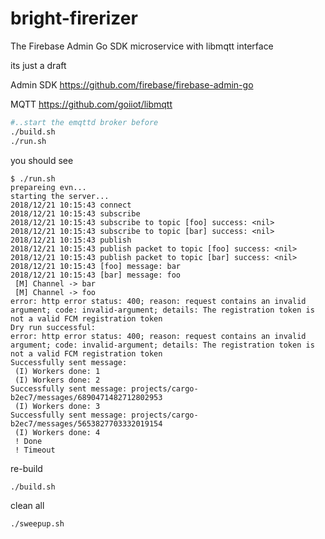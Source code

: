# bright-firerizer
The Firebase Admin Go SDK microservice with libmqtt interface

its just a draft

Admin SDK
https://github.com/firebase/firebase-admin-go

MQTT
https://github.com/goiiot/libmqtt

```bash
#..start the emqttd broker before
./build.sh
./run.sh
```
you should see 
```
$ ./run.sh 
prepareing evn...
starting the server...
2018/12/21 10:15:43 connect
2018/12/21 10:15:43 subscribe
2018/12/21 10:15:43 subscribe to topic [foo] success: <nil>
2018/12/21 10:15:43 subscribe to topic [bar] success: <nil>
2018/12/21 10:15:43 publish
2018/12/21 10:15:43 publish packet to topic [foo] success: <nil>
2018/12/21 10:15:43 publish packet to topic [bar] success: <nil>
2018/12/21 10:15:43 [foo] message: bar
2018/12/21 10:15:43 [bar] message: foo
 [M] Channel -> bar
 [M] Channel -> foo
error: http error status: 400; reason: request contains an invalid argument; code: invalid-argument; details: The registration token is not a valid FCM registration token
Dry run successful: 
error: http error status: 400; reason: request contains an invalid argument; code: invalid-argument; details: The registration token is not a valid FCM registration token
Successfully sent message: 
 (I) Workers done: 1
 (I) Workers done: 2
Successfully sent message: projects/cargo-b2ec7/messages/6890471482712802953
 (I) Workers done: 3
Successfully sent message: projects/cargo-b2ec7/messages/5653827703332019154
 (I) Workers done: 4
 ! Done
 ! Timeout
```

re-build
```bash
./build.sh
```
clean all
```bash
./sweepup.sh
```
